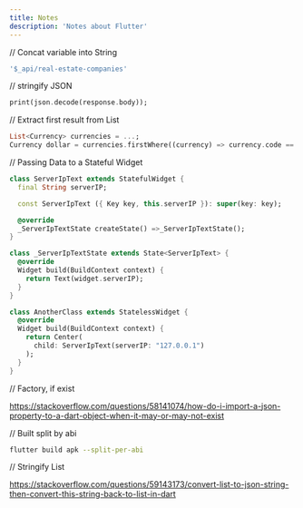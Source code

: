 ```yaml
---
title: Notes
description: 'Notes about Flutter'
---
```


// Concat variable into String

```dart
'$_api/real-estate-companies'
```

// stringify JSON

```dart
print(json.decode(response.body));
```

// Extract first result from List

```dart
List<Currency> currencies = ...;
Currency dollar = currencies.firstWhere((currency) => currency.code == "USD");
```

// Passing Data to a Stateful Widget

```dart
class ServerIpText extends StatefulWidget {
  final String serverIP;

  const ServerIpText ({ Key key, this.serverIP }): super(key: key);

  @override
  _ServerIpTextState createState() =>_ServerIpTextState();
}

class _ServerIpTextState extends State<ServerIpText> {
  @override
  Widget build(BuildContext context) {
    return Text(widget.serverIP);
  }
}

class AnotherClass extends StatelessWidget {
  @override
  Widget build(BuildContext context) {
    return Center(
      child: ServerIpText(serverIP: "127.0.0.1")
    );
  }
}
```

// Factory, if exist

<https://stackoverflow.com/questions/58141074/how-do-i-import-a-json-property-to-a-dart-object-when-it-may-or-may-not-exist>

// Built split by abi

```bash
flutter build apk --split-per-abi
```

// Stringify List

<https://stackoverflow.com/questions/59143173/convert-list-to-json-string-then-convert-this-string-back-to-list-in-dart>
